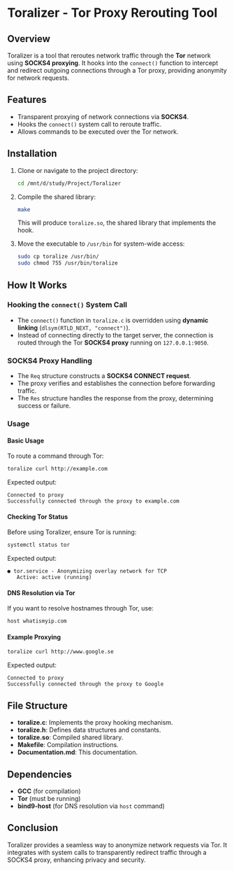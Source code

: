 # Toralizer - Tor Proxy Rerouting Tool

## Overview
Toralizer is a tool that reroutes network traffic through the **Tor** network using **SOCKS4 proxying**. It hooks into the `connect()` function to intercept and redirect outgoing connections through a Tor proxy, providing anonymity for network requests.

## Features
- Transparent proxying of network connections via **SOCKS4**.
- Hooks the `connect()` system call to reroute traffic.
- Allows commands to be executed over the Tor network.

## Installation

1. Clone or navigate to the project directory:
   ```bash
   cd /mnt/d/study/Project/Toralizer
   ```
2. Compile the shared library:
   ```bash
   make
   ```
   This will produce `toralize.so`, the shared library that implements the hook.

3. Move the executable to `/usr/bin` for system-wide access:
   ```bash
   sudo cp toralize /usr/bin/
   sudo chmod 755 /usr/bin/toralize
   ```

## How It Works

### Hooking the `connect()` System Call
- The `connect()` function in `toralize.c` is overridden using **dynamic linking** (`dlsym(RTLD_NEXT, "connect")`).
- Instead of connecting directly to the target server, the connection is routed through the Tor **SOCKS4 proxy** running on `127.0.0.1:9050`.

### SOCKS4 Proxy Handling
- The `Req` structure constructs a **SOCKS4 CONNECT request**.
- The proxy verifies and establishes the connection before forwarding traffic.
- The `Res` structure handles the response from the proxy, determining success or failure.

### Usage
#### Basic Usage
To route a command through Tor:
```bash
toralize curl http://example.com
```
Expected output:
```
Connected to proxy
Successfully connected through the proxy to example.com
```

#### Checking Tor Status
Before using Toralizer, ensure Tor is running:
```bash
systemctl status tor
```
Expected output:
```
● tor.service - Anonymizing overlay network for TCP
   Active: active (running)
```

#### DNS Resolution via Tor
If you want to resolve hostnames through Tor, use:
```bash
host whatismyip.com
```

#### Example Proxying
```bash
toralize curl http://www.google.se
```
Expected output:
```
Connected to proxy
Successfully connected through the proxy to Google
```

## File Structure
- **toralize.c**: Implements the proxy hooking mechanism.
- **toralize.h**: Defines data structures and constants.
- **toralize.so**: Compiled shared library.
- **Makefile**: Compilation instructions.
- **Documentation.md**: This documentation.

## Dependencies
- **GCC** (for compilation)
- **Tor** (must be running)
- **bind9-host** (for DNS resolution via `host` command)

## Conclusion
Toralizer provides a seamless way to anonymize network requests via Tor. It integrates with system calls to transparently redirect traffic through a SOCKS4 proxy, enhancing privacy and security.

